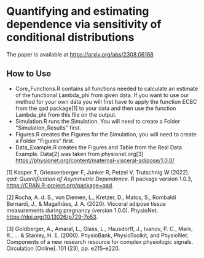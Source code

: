 # Quantifying and estimating dependence via sensitivity of conditional distributions

The paper is available at https://arxiv.org/abs/2308.06168

## How to Use
* Core_Functions.R contains all functions needed to calculate an estimate of the functional Lambda_phi from given data. If you want to use our method for your own data you will first have to apply the function ECBC from the qad package[1] to your data and then use the function Lambda_phi from this file on the output.
* Simulation.R runs the Simulation. You will need to create a Folder "Simulation_Results" first.
* Figures.R creates the Figures for the Simulation, you will need to create a Folder "Figures" first.
* Data_Example.R creates the Figures and Table from the Real Data Example. Data[2] was taken from physionet.org[3] https://physionet.org/content/maternal-visceral-adipose/1.0.0/

[1] Kasper T, Griessenberger F, Junker R, Petzel V, Trutschnig W (2022). _qad: Quantification of Asymmetric Dependence_. R package version 1.0.3, <https://CRAN.R-project.org/package=qad>.

[2] Rocha, A. d. S., von Diemen, L., Kretzer, D., Matos, S., Rombaldi Bernardi, J., & Magalhães, J. A. (2020). Visceral adipose tissue measurements during pregnancy (version 1.0.0). PhysioNet. https://doi.org/10.13026/p729-7p53.

[3] Goldberger, A., Amaral, L., Glass, L., Hausdorff, J., Ivanov, P. C., Mark, R., ... & Stanley, H. E. (2000). PhysioBank, PhysioToolkit, and PhysioNet: Components of a new research resource for complex physiologic signals. Circulation [Online]. 101 (23), pp. e215–e220.
